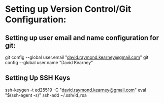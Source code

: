 # Setting up Version Control/Git Configuration:

## Setting up user email and name configuration for git:

git config --global user.email "david.raymond.kearney@gmail.com"
git config --global user.name "David Kearney"


## Setting Up SSH Keys
ssh-keygen -t ed25519 -C "david.raymond.kearney@gmail.com"
eval "$(ssh-agent -s)"
ssh-add ~/.ssh/id_rsa
